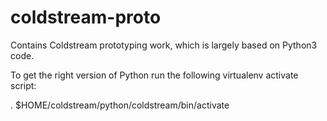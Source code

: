 # coldstream-proto

Contains Coldstream prototyping work, which is largely based on Python3 code. 

To get the right version of Python run the following virtualenv activate 
script: 

  . $HOME/coldstream/python/coldstream/bin/activate
